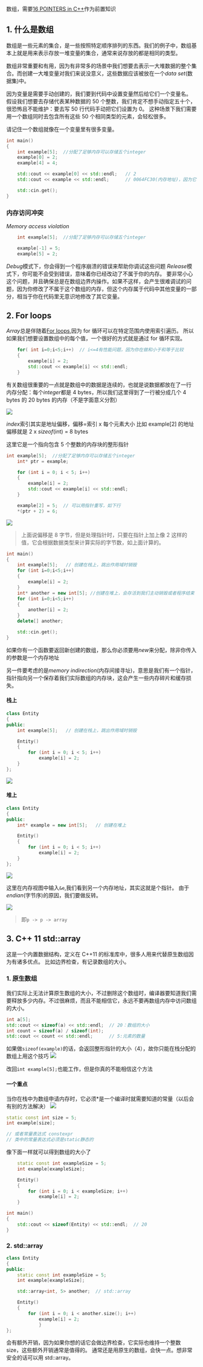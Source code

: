 数组，需要[16 POINTERS in C++](16%20POINTERS%20in%20C++.md)作为前置知识

## 1. 什么是数组

数组是一些元素的集合，是一些按照特定顺序排列的东西。我们的例子中，数组基本上就是用来表示存放一堆变量的集合，通常来说存放的都是相同的类型。

数组非常重要和有用，因为有非常多的场景中我们想要去表示一大堆数据的整个集合。而创建一大堆变量对我们来说没意义，这些数据应该被放在一个*data set*(数据集)中。

因为变量是需要手动创建的，我们要到代码中设置变量然后给它们一个变量名。
假设我们想要去存储代表某种数据的 50 个整数，我们肯定不想手动指定五十个，很恐怖且不能维护：要去写 50 行代码手动把它们设置为 0。
这种场景下我们需要用一个数组同时去包含所有这些 50 个相同类型的元素，会轻松很多。

请记住一个数组就像在一个变量里有很多变量。

```cpp
int main()
{
	int example[5];  //分配了足够内存可以存储五个integer
	example[0] = 2;
	example[4] = 4;

	std::cout << example[0] << std::endl;   // 2
	std::cout << example << std::endl;      // 0064FC30(内存地址)，因为它实际一个指针

	std::cin.get();
}
```

### 内存访问冲突

_Memory access violation_

```cpp
	int example[5];  //分配了足够内存可以存储五个integer

	example[-1] = 5;
	example[5] = 2;
```

*Debug*模式下，你会得到一个程序崩溃的错误来帮助你调试这些问题
*Release*模式下，你可能不会受到错误，意味着你已经改动了不属于你的内存。
要非常小心这个问题，并且确保总是在数组边界内操作。如果不这样，会产生很难调试的问题，因为你修改了不属于这个数组的内存，但这个内存属于代码中其他变量的一部分，相当于你在代码里无意识地修改了其它变量。

## 2. For loops

*Array*总是伴随着[For loops](<14%20Loops%20in%20C++(for,while%20loops).md#^ebdf13>),因为 for 循环可以在特定范围内使用索引遍历。
所以如果我们想要设置数组中的每个值，一个很好的方式就是通过 for 循环实现。

```cpp
	for( int i=0;i<5;i++)  // i<=4有性能问题，因为你在做和小于和等于比较
	{
		example[i] = 2;
		std::cout << example[i] << std::endl;
	}
```

有关数组很重要的一点就是数组中的数据是连续的，也就是说数据都放在了一行
内存分配：每个*integer*都是 4 bytes，所以我们这里得到了一行被分成几个 4 bytes 的 20 bytes 的内存（不是字面意义分割）

![](./storage%20bag/Pasted%20image%2020230704230608.png)

*index*索引其实是地址偏移，偏移=索引 x 每个元素大小
比如 example\[2] 的地址偏移就是 2 x _sizeof_(int) = 8 bytes

这里它是一个指向包含 5 个整数的内存块的整形指针

```cpp
int example[5];  //分配了足够内存可以存储五个integer
	int* ptr = example;

	for (int i = 0; i < 5; i++)
	{
		example[i] = 2;
		std::cout << example[i] << std::endl;
	}

	example[2] = 5;  // 可以用指针重写，如下行
	*(ptr + 2) = 6;

```

![](./storage%20bag/Pasted%20image%2020230704231247.png)

> 上面说偏移是 8 字节，但是处理指针时，只要在指针上加上像 2 这样的值，它会根据数据类型来计算实际的字节数，如上面计算的。

```cpp
int main()
{
	int example[5];   // 创建在栈上，跳出作用域时销毁
	for (int i=0;i<5;i++)
	{
		example[i] = 2;
	}
	int* another = new int[5]; //创建在堆上，会存活到我们主动销毁或者程序结束
	for (int i=0;i<5;i++)
	{
		another[i] = 2;
	}
	delete[] another;

	std::cin.get();
}
```

如果你有一个函数要返回新创建的数组，那么你必须要用*new*来分配，除非你传入的参数是一个内存地址

另一件要考虑的是*memory indirection*(内存间接寻址)，意思是我们有一个指针，指针指向另一个保存着我们实际数组的内存块，这会产生一些内存碎片和缓存损失。

#### 栈上

```cpp
class Entity
{
public:
	int example[5];   // 创建在栈上，跳出作用域时销毁

	Entity()
	{
		for (int i = 0; i < 5; i++)
			example[i] = 2;
	}
};
```

![](./storage%20bag/Pasted%20image%2020230704232816.png)

#### 堆上

```cpp
class Entity
{
public:
	int* example = new int[5];   // 创建在堆上

	Entity()
	{
		for (int i = 0; i < 5; i++)
			example[i] = 2;
	}
};
```

![](./storage%20bag/Pasted%20image%2020230704233052.png)

这里在内存视图中输入`&e`,我们看到另一个内存地址，其实这就是个指针。
由于*endian*(字节序)的原因，我们要做反转。

![](./storage%20bag/Pasted%20image%2020230704233253.png)

> 即`p -> p -> array`

## 3. C++ 11 std::array

这是一个内置数据结构，定义在 C++11 的标准库中，很多人用来代替原生数组因为有诸多优点。
比如边界检查，有记录数组的大小。

### 1. 原生数组

我们实际上无法计算原生数组的大小，不过删除这个数组时，编译器要知道我们需要释放多少内存。不过很麻烦，而且不能相信它，永远不要再数组内存中访问数组的大小。

```cpp
int a[5];
std::cout << sizeof(a) << std::endl;  // 20：数组的大小
int count = sizeof(a) / sizeof(int);
std::cout << count << std::endl;      // 5:元素的数量
```

如果做`sizeof(example)`的话，会返回整形指针的大小（4），故你只能在栈分配的数组上用这个技巧
![](./storage%20bag/Pasted%20image%2020230704234722.png)

改回`int example[5];`也能工作，但是你真的不能相信这个方法

#### 一个重点

当你在栈中为数组申请内存时，它必须\*是一个编译时就需要知道的常量（以后会有别的方法解决）
![](./storage%20bag/Pasted%20image%2020230704234937.png)

```cpp
static const int size = 5;
int example[size];

// 或者常量表达式 constexpr
// 类中的常量表达式必须是static静态的
```

像下面一样就可以得到数组的大小了

```cpp
	static const int exampleSize = 5;
	int example[exampleSize];

	Entity()
	{
		for (int i = 0; i < exampleSize; i++)
			example[i] = 2;
	}

int main()
{
	std::cout << sizeof(Entity) << std::endl;  // 20
}

```

### 2. std::array

```cpp
class Entity
{
public:
	static const int exampleSize = 5;
	int example[exampleSize];

	std::array<int, 5> another;  // std::array

	Entity()
	{
		for (int i = 0; i < another.size(); i++)
			example[i] = 2;
			}
};

```

会有额外开销，因为如果你想的话它会做边界检查，它实际也维持一个整数 size，这些额外开销通常是值得的。
通常还是用原生的数组，会快一点。想非常安全的话可以用 std::array。
